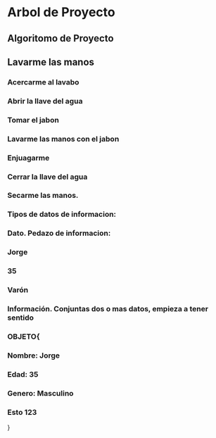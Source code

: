 # Arbol de Proyecto

## Algoritomo de Proyecto

## Lavarme las manos

### Acercarme al lavabo

### Abrir la llave del agua

### Tomar el jabon

### Lavarme las manos con el jabon

### Enjuagarme

### Cerrar la llave del agua

### Secarme las manos.

### Tipos de datos de informacion:

### Dato. Pedazo de informacion:

### Jorge

### 35

### Varón

### Información. Conjuntas dos o mas datos, empieza a tener sentido

### OBJETO{

### Nombre: Jorge

### Edad: 35

### Genero: Masculino

### Esto 123

}
